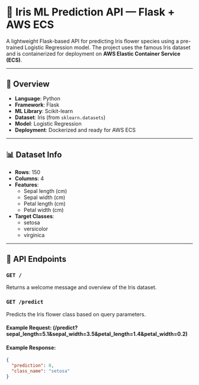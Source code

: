 # 🌸 Iris ML Prediction API — Flask + AWS ECS

A lightweight Flask-based API for predicting Iris flower species using a pre-trained Logistic Regression model. The project uses the famous Iris dataset and is containerized for deployment on **AWS Elastic Container Service (ECS)**.

---

## 🚀 Overview

- **Language**: Python
- **Framework**: Flask
- **ML Library**: Scikit-learn
- **Dataset**: Iris (from `sklearn.datasets`)
- **Model**: Logistic Regression
- **Deployment**: Dockerized and ready for AWS ECS

---

## 📊 Dataset Info

- **Rows**: 150
- **Columns**: 4
- **Features**:
  - Sepal length (cm)
  - Sepal width (cm)
  - Petal length (cm)
  - Petal width (cm)
- **Target Classes**:
  - setosa
  - versicolor
  - virginica

---

## 🔌 API Endpoints

### `GET /`
Returns a welcome message and overview of the Iris dataset.

### `GET /predict`
Predicts the Iris flower class based on query parameters.

#### Example Request: (/predict?sepal_length=5.1&sepal_width=3.5&petal_length=1.4&petal_width=0.2)


#### Example Response:
```json
{
  "prediction": 0,
  "class_name": "setosa"
}
